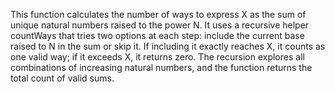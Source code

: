 This function calculates the number of ways to express X as the sum of unique natural numbers raised to the power N. It uses a recursive helper countWays that tries two options at each step: include the current base raised to N in the sum or skip it. If including it exactly reaches X, it counts as one valid way; if it exceeds X, it returns zero. The recursion explores all combinations of increasing natural numbers, and the function returns the total count of valid sums.